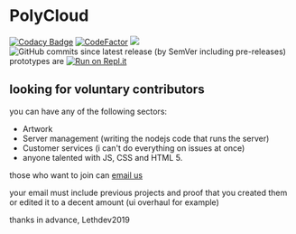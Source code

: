 # PolyCloud
[![Codacy Badge](https://api.codacy.com/project/badge/Grade/3d1b0134e6f848f0a1959d0045cc01b3)](https://app.codacy.com/gh/Poly-Development/PolyCloud?utm_source=github.com&utm_medium=referral&utm_content=Poly-Development/PolyCloud&utm_campaign=Badge_Grade_Dashboard) [![CodeFactor](https://www.codefactor.io/repository/github/poly-development/polycloud/badge)](https://www.codefactor.io/repository/github/poly-development/polycloud)
![](https://img.shields.io/website?down_color=red&down_message=Offline&style=flat&up_color=green&up_message=Online&url=https%3A%2F%2Fpolycloud.herokuapp.com) ![GitHub commits since latest release (by SemVer including pre-releases)](https://img.shields.io/github/commits-since/Poly-Development/PolyCloud/latest?color=dark%20green&include_prereleases&sort=semver&style=flat)
prototypes are [![Run on Repl.it](https://repl.it/badge/github/Poly-Development/PolyCloud)](https://repl.it/github/Poly-Development/PolyCloud)
## looking for voluntary contributors
you can have any of the following sectors:
* Artwork
* Server management (writing the nodejs code that runs the server)
* Customer services (i can't do everything on issues at once)
* anyone talented with JS, CSS and HTML 5.

those who want to join can [email us](mailto:poly.development@outlook.com)

your email must include previous projects and proof that you created them or edited it to a decent amount (ui overhaul for example)

thanks in advance,
Lethdev2019

